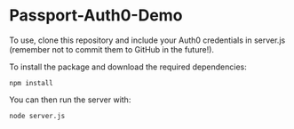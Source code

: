 # Passport-Auth0-Demo

To use, clone this repository and include your Auth0 credentials in server.js (remember not to commit them to GitHub in the future!).

To install the package and download the required dependencies:

    npm install

You can then run the server with:

    node server.js

